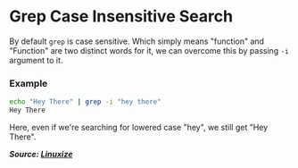 # Grep Case Insensitive Search

By default `grep` is case sensitive. Which simply means "function" and "Function" are two distinct words for it, we can overcome this by passing `-i` argument to it.

### Example

```bash
echo "Hey There" | grep -i "hey there"
Hey There
```

Here, even if we're searching for lowered case "hey", we still get "Hey There".

***Source: [Linuxize](https://linuxize.com/post/how-to-use-grep-command-to-search-files-in-linux/#case-insensitive-search)***
